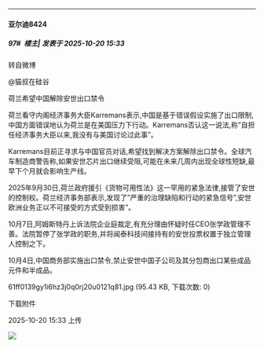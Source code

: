 ﻿
*****

####  亚尔迪8424  
##### 97#         楼主| 发表于 2025-10-20 15:33

转自微博

@猫叔在硅谷

荷兰希望中国解除安世出口禁令

荷兰看守内阁经济事务大臣Karremans表示,中国是基于错误假设实施了出口限制,中国方面错误地认为荷兰是在美国压力下行动。Karremans否认这一说法,称”自担任经济事务大臣以来,我没有与美国讨论过此事”。 ﻿

Karremans目前正寻求与中国官员对话,希望找到解决方案解除出口禁令。全球汽车制造商警告称,如果安世芯片出口继续受阻,可能在未来几周内出现全球性短缺,最早下个月就会影响生产线。

2025年9月30日,荷兰政府援引《货物可用性法》这一罕用的紧急法律,接管了安世的控制权。荷兰经济事务部表示,发现了”严重的治理缺陷和行动的紧急信号”,安世欧洲业务正以不可接受的方式受到损害”。 

10月7日,阿姆斯特丹上诉法院企业庭裁定,有充分理由怀疑时任CEO张学政管理不善。法院暂停了张学政的职务,并将闻泰科技间接持有的安世投票权置于独立管理人控制之下。 ﻿

10月4日,中国商务部实施出口禁令,禁止安世中国子公司及其分包商出口某些成品元件和半成品。

61ff0139gy1i6hz3j0q0rj20u0121q81.jpg
(95.43 KB, 下载次数: 0)

下载附件

2025-10-20 15:33 上传

<img src="https://img.stage1st.com/forum/202510/20/153355sg33lvrwxuz11w3r.jpg" referrerpolicy="no-referrer">

